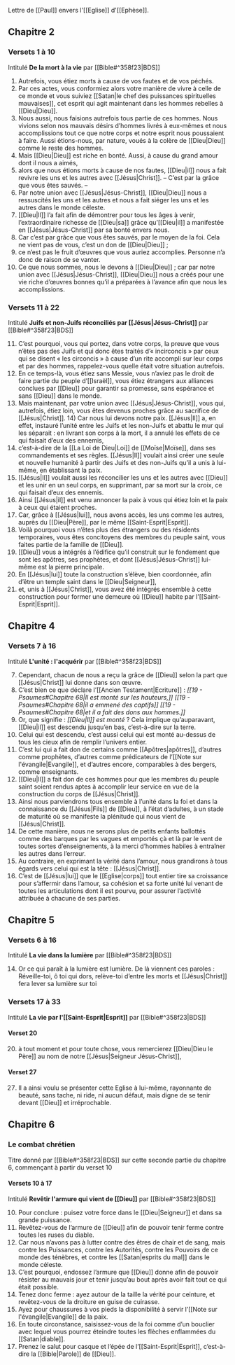 Lettre de [[Paul]] envers l'[[Eglise]] d'[[Ephèse]].
## Chapitre 2
### Versets 1 à 10
Intitulé **De la mort à la vie** par [[Bible#^358f23|BDS]]
1) Autrefois, vous étiez morts à cause de vos fautes et de vos péchés.
2) Par ces actes, vous conformiez alors votre manière de vivre à celle de ce monde et vous suiviez [[Satan|le chef des puissances spirituelles mauvaises]], cet esprit qui agit maintenant dans les hommes rebelles à [[Dieu|Dieu]].
3) Nous aussi, nous faisions autrefois tous partie de ces hommes. Nous vivions selon nos mauvais désirs d’hommes livrés à eux-mêmes et nous accomplissions tout ce que notre corps et notre esprit nous poussaient à faire. Aussi étions-nous, par nature, voués à la colère de [[Dieu|Dieu]] comme le reste des hommes.
4) Mais [[Dieu|Dieu]] est riche en bonté. Aussi, à cause du grand amour dont il nous a aimés,
5) alors que nous étions morts à cause de nos fautes, [[Dieu|il]] nous a fait revivre les uns et les autres avec [[Jésus|Christ]]. – C’est par la grâce que vous êtes sauvés. –
6) Par notre union avec [[Jésus|Jésus-Christ]], [[Dieu|Dieu]] nous a ressuscités les uns et les autres et nous a fait siéger les uns et les autres dans le monde céleste.
7) [[Dieu|Il]] l’a fait afin de démontrer pour tous les âges à venir, l’extraordinaire richesse de [[Dieu|sa]] grâce qu’[[Dieu|il]] a manifestée en [[Jésus|Jésus-Christ]] par sa bonté envers nous.
8) Car c’est par grâce que vous êtes sauvés, par le moyen de la foi. Cela ne vient pas de vous, c’est un don de [[Dieu|Dieu]] ;
9) ce n’est pas le fruit d’œuvres que vous auriez accomplies. Personne n’a donc de raison de se vanter.
10) Ce que nous sommes, nous le devons à [[Dieu|Dieu]] ; car par notre union avec [[Jésus|Jésus-Christ]], [[Dieu|Dieu]] nous a créés pour une vie riche d’œuvres bonnes qu’il a préparées à l’avance afin que nous les accomplissions.
### Versets 11 à 22
Intitulé **Juifs et non-Juifs réconciliés par [[Jésus|Jésus-Christ]]** par [[Bible#^358f23|BDS]]

11) C’est pourquoi, vous qui portez, dans votre corps, la preuve que vous n’êtes pas des Juifs et qui donc êtes traités d’« incirconcis » par ceux qui se disent « les circoncis » à cause d’un rite accompli sur leur corps et par des hommes, rappelez-vous quelle était votre situation autrefois.
12) En ce temps-là, vous étiez sans Messie, vous n’aviez pas le droit de faire partie du peuple d’[[Israël]], vous étiez étrangers aux alliances conclues par [[Dieu]] pour garantir sa promesse, sans espérance et sans [[Dieu]] dans le monde.
13) Mais maintenant, par votre union avec [[Jésus|Jésus-Christ]], vous qui, autrefois, étiez loin, vous êtes devenus proches grâce au sacrifice de [[Jésus|Christ]].
14) Car nous lui devons notre paix. [[Jésus|Il]] a, en effet, instauré l’unité entre les Juifs et les non-Juifs et abattu le mur qui les séparait : en livrant son corps à la mort, il a annulé les effets de ce qui faisait d’eux des ennemis,
15) c’est-à-dire de la [[La Loi de Dieu|Loi]] de [[Moïse|Moïse]], dans ses commandements et ses règles. [[Jésus|Il]] voulait ainsi créer une seule et nouvelle humanité à partir des Juifs et des non-Juifs qu’il a unis à lui-même, en établissant la paix.
16) [[Jésus|Il]] voulait aussi les réconcilier les uns et les autres avec [[Dieu]] et les unir en un seul corps, en supprimant, par sa mort sur la croix, ce qui faisait d’eux des ennemis.
17) Ainsi [[Jésus|il]] est venu annoncer la paix à vous qui étiez loin et la paix à ceux qui étaient proches.
18) Car, grâce à [[Jésus|lui]], nous avons accès, les uns comme les autres, auprès du [[Dieu|Père]], par le même [[Saint-Esprit|Esprit]].
19) Voilà pourquoi vous n’êtes plus des étrangers ou des résidents temporaires, vous êtes concitoyens des membres du peuple saint, vous faites partie de la famille de [[Dieu]].
20) [[Dieu]] vous a intégrés à l’édifice qu’il construit sur le fondement que sont les apôtres, ses prophètes, et dont [[Jésus|Jésus-Christ]] lui-même est la pierre principale.
21) En [[Jésus|lui]] toute la construction s’élève, bien coordonnée, afin d’être un temple saint dans le [[Dieu|Seigneur]],
22) et, unis à [[Jésus|Christ]], vous avez été intégrés ensemble à cette construction pour former une demeure où [[Dieu]] habite par l’[[Saint-Esprit|Esprit]].
## Chapitre 4
### Versets 7 à 16
Intitulé **L'unité : l'acquérir** par [[Bible#^358f23|BDS]]

7) Cependant, chacun de nous a reçu la grâce de [[Dieu]] selon la part que [[Jésus|Christ]] lui donne dans son œuvre.
8) C’est bien ce que déclare l’[[Ancien Testament|Ecriture]] :
   *[[19 - Psaumes#Chapitre 68|Il est monté sur les hauteurs,]]*
   *[[19 - Psaumes#Chapitre 68|il a emmené des captifs]]*
   *[[19 - Psaumes#Chapitre 68|et il a fait des dons aux hommes.]]*
9) Or, que signifie : *[[Dieu|Il]] est monté* ? Cela implique qu’auparavant, [[Dieu|il]] est descendu jusqu’en bas, c’est-à-dire sur la terre.
10) Celui qui est descendu, c’est aussi celui qui est monté au-dessus de tous les cieux afin de remplir l’univers entier.
11) C’est lui qui a fait don de certains comme [[Apôtres|apôtres]], d’autres comme prophètes, d’autres comme prédicateurs de l’[[Note sur l'évangile|Evangile]], et d’autres encore, comparables à des bergers, comme enseignants.
12) [[Dieu|Il]] a fait don de ces hommes pour que les membres du peuple saint soient rendus aptes à accomplir leur service en vue de la construction du corps de [[Jésus|Christ]].
13) Ainsi nous parviendrons tous ensemble à l’unité dans la foi et dans la connaissance du [[Jésus|Fils]] de [[Dieu]], à l’état d’adultes, à un stade de maturité où se manifeste la plénitude qui nous vient de [[Jésus|Christ]].
14) De cette manière, nous ne serons plus de petits enfants ballottés comme des barques par les vagues et emportés çà et là par le vent de toutes sortes d’enseignements, à la merci d’hommes habiles à entraîner les autres dans l’erreur.
15) Au contraire, en exprimant la vérité dans l’amour, nous grandirons à tous égards vers celui qui est la tête : [[Jésus|Christ]].
16) C’est de [[Jésus|lui]] que le [[Eglise|corps]] tout entier tire sa croissance pour s’affermir dans l’amour, sa cohésion et sa forte unité lui venant de toutes les articulations dont il est pourvu, pour assurer l’activité attribuée à chacune de ses parties.
## Chapitre 5
### Versets 6 à 16
Intitulé **La vie dans la lumière** par [[Bible#^358f23|BDS]]

14) Or ce qui paraît à la lumière est lumière. De là viennent ces paroles :
    Réveille-toi,
    ô toi qui dors,
    relève-toi
    d’entre les morts
    et [[Jésus|Christ]] fera lever
    sa lumière sur toi
### Versets 17 à 33
Intitulé **La vie par l'[[Saint-Esprit|Esprit]]** par [[Bible#^358f23|BDS]]
#### Verset 20
20) à tout moment et pour toute chose, vous remercierez [[Dieu|Dieu le Père]] au nom de notre [[Jésus|Seigneur Jésus-Christ]],
#### Verset 27
27) Il a ainsi voulu se présenter cette Eglise à lui-même, rayonnante de beauté, sans tache, ni ride, ni aucun défaut, mais digne de se tenir devant [[Dieu]] et irréprochable.

## Chapitre 6
### Le combat chrétien
Titre donné par [[Bible#^358f23|BDS]] sur cette seconde partie du chapitre 6, commençant à partir du verset 10
#### Versets 10 à 17
Intitulé **Revêtir l'armure qui vient de [[Dieu]]** par [[Bible#^358f23|BDS]]

10) Pour conclure : puisez votre force dans le [[Dieu|Seigneur]] et dans sa grande puissance.
11) Revêtez-vous de l’armure de [[Dieu]] afin de pouvoir tenir ferme contre toutes les ruses du diable.
12) Car nous n’avons pas à lutter contre des êtres de chair et de sang, mais contre les Puissances, contre les Autorités, contre les Pouvoirs de ce monde des ténèbres, et contre les [[Satan|esprits du mal]] dans le monde céleste.
13) C’est pourquoi, endossez l’armure que [[Dieu]] donne afin de pouvoir résister au mauvais jour et tenir jusqu’au bout après avoir fait tout ce qui était possible.
14) Tenez donc ferme : ayez autour de la taille la vérité pour ceinture, et revêtez-vous de la droiture en guise de cuirasse.
15) Ayez pour chaussures à vos pieds la disponibilité à servir l’[[Note sur l'évangile|Evangile]] de la paix.
16) En toute circonstance, saisissez-vous de la foi comme d’un bouclier avec lequel vous pourrez éteindre toutes les flèches enflammées du [[Satan|diable]].
17) Prenez le salut pour casque et l’épée de l’[[Saint-Esprit|Esprit]], c’est-à-dire la [[Bible|Parole]] de [[Dieu]].